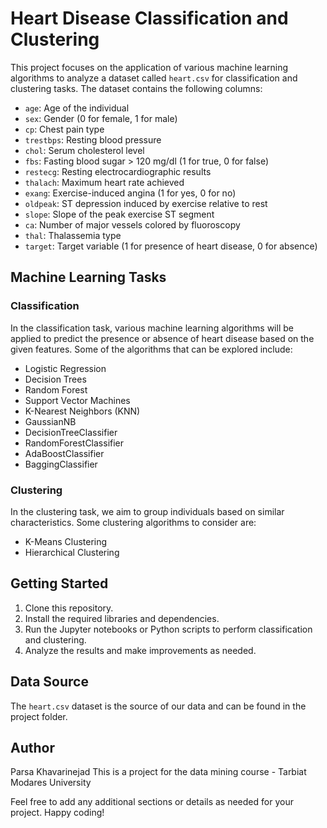 # Heart Disease Classification and Clustering

This project focuses on the application of various machine learning algorithms to analyze a dataset called `heart.csv` for classification and clustering tasks. The dataset contains the following columns:

- `age`: Age of the individual
- `sex`: Gender (0 for female, 1 for male)
- `cp`: Chest pain type
- `trestbps`: Resting blood pressure
- `chol`: Serum cholesterol level
- `fbs`: Fasting blood sugar > 120 mg/dl (1 for true, 0 for false)
- `restecg`: Resting electrocardiographic results
- `thalach`: Maximum heart rate achieved
- `exang`: Exercise-induced angina (1 for yes, 0 for no)
- `oldpeak`: ST depression induced by exercise relative to rest
- `slope`: Slope of the peak exercise ST segment
- `ca`: Number of major vessels colored by fluoroscopy
- `thal`: Thalassemia type
- `target`: Target variable (1 for presence of heart disease, 0 for absence)

## Machine Learning Tasks

### Classification
In the classification task, various machine learning algorithms will be applied to predict the presence or absence of heart disease based on the given features. Some of the algorithms that can be explored include:

- Logistic Regression
- Decision Trees
- Random Forest
- Support Vector Machines
- K-Nearest Neighbors (KNN)
- GaussianNB
- DecisionTreeClassifier
- RandomForestClassifier
- AdaBoostClassifier
- BaggingClassifier

### Clustering
In the clustering task, we aim to group individuals based on similar characteristics. Some clustering algorithms to consider are:

- K-Means Clustering
- Hierarchical Clustering


## Getting Started
1. Clone this repository.
2. Install the required libraries and dependencies.
3. Run the Jupyter notebooks or Python scripts to perform classification and clustering.
4. Analyze the results and make improvements as needed.

## Data Source
The `heart.csv` dataset is the source of our data and can be found in the project folder.

## Author
Parsa Khavarinejad
This is a project for the data mining course - Tarbiat Modares University

Feel free to add any additional sections or details as needed for your project. Happy coding!
